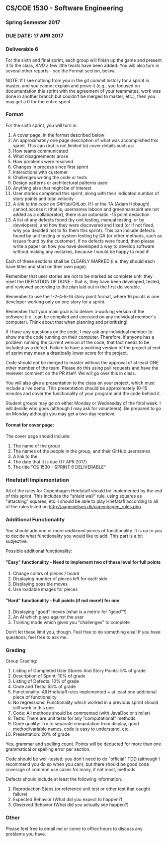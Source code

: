## CS/COE 1530 - Software Engineering
### Spring Semester 2017

### DUE DATE: 17 APR 2017

### Deliverable 6

For the sixth and final sprint, each group will finish up the game and present it to the class, *AND* a few little twists have been added. You will also turn in several other reports - see the Format section, below.

NOTE: If I see nothing from you in the git commit history for a sprint in master, and you cannot explain and prove it (e.g., you focused on documentation this sprint with the agreement of your teammates, work was done in another branch but couldn't be merged to master, etc.), then you may get a 0 for the entire sprint.

### Format

For the sixth sprint, you will turn in:

1. A cover page, in the format described below
2. An approximately one page description of what was accomplished this sprint. This can (but is not limited to) cover details such as:
  1. How teams communicated
  1. What disagreements arose
  1. How problems were resolved
  1. Changes in process since first sprint
  1. Interactions with customer
  1. Challenges writing the code or tests
  1. Design patterns or architectural patterns used
  1. Anything else that might be of interest
3. User stories completed this sprint, along with their indicated number of story points and total velocity
4. A *link to the code on GitHub/GitLab*.  If I or the TA (Adam Hobaugh) cannot access it (that is, usernames laboon and greenmanspirit are not added as a collaborator), there is an automatic -15 point deduction. 
5. A list of any defects found (by unit testing, manual testing, or by developers), and how they were discovered and fixed (or if not fixed, why you decided not to fix them this sprint). This can include defects found by unit testing or system testing by QA (or other methods, such as issues found by the customer). If no defects were found, then please write a paper on how you have developed a way to develop software without making any mistakes, because I would be happy to read it!

Each of these sections shall be CLEARLY MARKED (i.e. they should each have titles and start on their own page).

Remember that user stories are not to be marked as complete until they meet the DEFINITION OF DONE - that is, they have been developed, tested, and reviewed according to the plan laid out in the first deliverable.

Remember to use the 1-2-4-8-16 story point format, where 16 points is one developer working only on one story for a sprint.  

Remember that your main goal is to deliver a working version of the software (i.e., can be compiled and executed on any individual member's computer).  Think about that when planning and prioritizing!  

If I have any questions on the code, I may ask *any* individual member to show me the code running on their computer.  Therefore, if anyone has a problem running the current version of the code, that fact needs to be included as a defect.  Failure to have a working version of the project at end of sprint may mean a drastically lower score for the project.

Code should not be merged to master without the approval of at least ONE other member of the team.  Please do this using pull requests and have the reviewer comment on the PR itself.  We will go over this in class.

You will also give a presentation to the class on your project, which must include a live demo.  This presentation should be approximately 10-15 minutes and cover the functionality of your program and the code behind it.

Student groups may go on either Monday or Wednesday of the final week.  I will decide who goes (although I may ask for volunteers).  Be prepared to go on Monday although you may get a two-day reprieve.

#### Format for cover page:

The cover page should include:

1. The name of the group
1. The names of the people in the group, and their GitHub usernames
1. A link to the 
1. The date that it is due (17 APR 2017)
1. The title "CS 1530 - SPRINT 6 DELIVERABLE"

### Hnefatafl Implementation

All of the rules for Copenhagen Hnefatafl should be implemented by the end of this sprint.  This includes the "shield wall" rule, using squares as "attacking" squares, etc.  I should be able to play Hnefatafl according to all of the rules listed on http://aagenielsen.dk/copenhagen_rules.php.

### Additional Functionality

You should add one or more _additional_ pieces of functionality.  It is up to you to decide what functionality you would like to add.  This part is a bit subjective.

Possible additional functionality:

#### "Easy" functionality - Need to implement two of these level for full points

1. Change colors of pieces / board
2. Displaying number of pieces left for each side
3. Displaying possible moves
4. Use loadable images for pieces

#### "Hard" functionality - Full points (if not more!) for one

1. Displaying "good" moves (what is a metric for "good"?)
2. An AI which plays against the user
3. Training mode which gives you "challenges" to complete

Don't let these limit you, though.  Feel free to do something else!  If you have questions, feel free to ask me.

### Grading

Group Grading:

1. Listing of Completed User Stories And Story Points: 5% of grade
1. Description of Sprint: 10% of grade
1. Listing of Defects: 10% of grade
1. Code and Tests: 55% of grade
  1. Functionality: All Hnefatafl rules implemented + at least one additional piece of functionality
  1. No regressions: Functionality which worked in a previous sprint should still work in this one
  1. Code: All methods should be commented (with JavaDoc or similar)
  1. Tests: There are unit tests for any "computational" methods.
  1. Code quality: Try to separate computation from display, good method/variable names, code is easy to understand, etc.
1. Presentation: 20% of grade

Yes, grammar and spelling count. Points will be deducted for more than one grammatical or spelling error per section.

Code should be well-tested; you don't need to do "official" TDD (although I recommend you do so when you can), but there should be good code coverage of common use cases for many, if not most, methods.

Defects should include at least the following information:

1. Reproduction Steps (or reference unit test or other test that caught failure)
1. Expected Behavior (What did you expect to happen?)
1. Observed Behavior (What did you actually see happen?)

### Other

Please feel free to email me or come to office hours to discuss any problems you have.